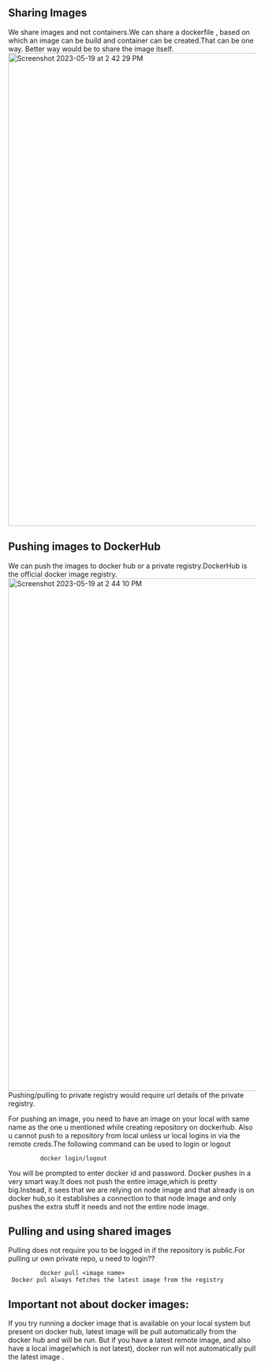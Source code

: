 ## Sharing Images
We share images and not containers.We can share a dockerfile , based on which an image can be build and container can be created.That can be one way.
Better way would be to share the image itself.
<img width="958" alt="Screenshot 2023-05-19 at 2 42 29 PM" src="https://github.com/Surbhi-Kohli/DockerAndk8s/assets/32058209/ec9bff13-e996-432f-8fed-61ed17e234ae">

## Pushing images to DockerHub
We can push the images to docker hub or a private registry.DockerHub is the official docker image registry.
<img width="1038" alt="Screenshot 2023-05-19 at 2 44 10 PM" src="https://github.com/Surbhi-Kohli/DockerAndk8s/assets/32058209/b746bad9-cb34-4284-bf14-81277651407f">
Pushing/pulling to private registry would require url details of the private registry.

For pushing an image, you need to have an image on your local with same name as the one u mentioned while creating repository on dockerhub.
Also u cannot push to a repository from local unless ur local logins in via the remote creds.The following command can be used to login or logout
 
             docker login/logout
             
 You will be prompted to enter docker id and password.
 Docker pushes in a very smart way.It does not push the entire image,which is pretty big.Instead, it sees that we are relying on node image and that already is on docker hub,so it establishes a connection to that node image and only pushes the extra stuff it needs and not the entire node image.
 
 ## Pulling and using shared images
 Pulling does not require you to be logged in if the repository is public.For pulling ur own private repo, u need to login??
    
             docker pull <image name>
     Docker pul always fetches the latest image from the registry        
 ## Important not about docker images:   
 If you try running a docker image that is available on your local system but present on docker hub, latest image will be pull automatically from the docker hub and will be run.
 But if you have a latest remote image, and also have a local image(which is not latest), docker run will not automatically pull the latest image .
 
